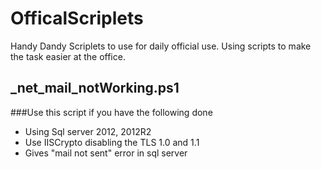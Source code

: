 # OfficalScriplets
Handy Dandy Scriplets to use for daily official use. Using scripts to make the task easier at the office.

## _net_mail_notWorking.ps1 ##

###Use this script if you have the following done
 - Using Sql server 2012, 2012R2
 - Use IISCrypto disabling the TLS 1.0 and 1.1 
 - Gives "mail not sent" error in sql server


